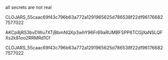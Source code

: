 all secrets are not real


CLOJARS_55caac69f43c796b63a772a1291965625d786538f22df961766827577022

AKCp8jRS3bvDWu7XTjBbmNQXp3whY96Fr69aRUMBFSPP6TCGjXaNSLQFXs2k81oo2RRMRd1Cf

CLOJARS_55caac69f43c796b63a772a1291965625d786538f22df961766827577022
